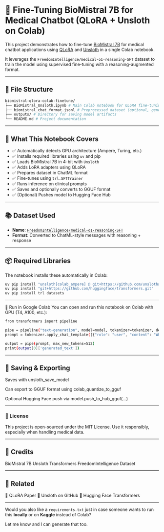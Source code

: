 # 🧠 Fine-Tuning BioMistral 7B for Medical Chatbot (QLoRA + Unsloth on Colab)

This project demonstrates how to fine-tune [BioMistral 7B](https://huggingface.co/BioMistral/BioMistral-7B) for medical chatbot applications using [QLoRA](https://arxiv.org/abs/2305.14314) and [Unsloth](https://github.com/unslothai/unsloth) in a single Colab notebook.

It leverages the `FreedomIntelligence/medical-o1-reasoning-SFT` dataset to train the model using supervised fine-tuning with a reasoning-augmented format.

---

## 📁 File Structure

```bash
biomistral-qlora-colab-finetune/
├── BioMistral_Unsloth.ipynb # Main Colab notebook for QLoRA fine-tuning
├── biomistral_chat_format.jsonl # Preprocessed dataset (optional, generated)
├── outputs/ # Directory for saving model artifacts
└── README.md # Project documentation
```


---

## 🚀 What This Notebook Covers

- ✅ Automatically detects GPU architecture (Ampere, Turing, etc.)
- ✅ Installs required libraries using `uv` and pip
- ✅ Loads BioMistral 7B in 4-bit with `Unsloth`
- ✅ Adds LoRA adapters using QLoRA
- ✅ Prepares dataset in ChatML format
- ✅ Fine-tunes using `trl.SFTTrainer`
- ✅ Runs inference on clinical prompts
- ✅ Saves and optionally converts to GGUF format
- ✅ (Optional) Pushes model to Hugging Face Hub

---

## 📚 Dataset Used

- **Name**: [`FreedomIntelligence/medical-o1-reasoning-SFT`](https://huggingface.co/datasets/FreedomIntelligence/medical-o1-reasoning-SFT)
- **Format**: Converted to ChatML-style messages with reasoning + response

---

## 📦 Required Libraries

The notebook installs these automatically in Colab:

```bash
uv pip install "unsloth[colab_ampere] @ git+https://github.com/unslothai/unsloth.git"
uv pip install "git+https://github.com/huggingface/transformers.git"
uv pip install trl datasets
```

---

🧪 Run in Google Colab
You can open and run this notebook on Colab with GPU (T4, A100, etc.):

```bash
from transformers import pipeline

pipe = pipeline("text-generation", model=model, tokenizer=tokenizer, device=0)
prompt = tokenizer.apply_chat_template([{"role": "user", "content": "What’s the diagnosis for persistent cough + weight loss?"}], tokenize=False, add_generation_prompt=True)

output = pipe(prompt, max_new_tokens=512)
print(output[0]['generated_text'])
```

---

## 💾 Saving & Exporting
Saves with unsloth_save_model

Can export to GGUF format using colab_quantize_to_gguf

Optional Hugging Face push via model.push_to_hub_gguf(...)

---

### 📜 License
This project is open-sourced under the MIT License. Use it responsibly, especially when handling medical data.

---

## 🙌 Credits

BioMistral 7B
Unsloth
Transformers
FreedomIntelligence Dataset

--- 

## 🔗 Related
🔬 QLoRA Paper
🐍 Unsloth on GitHub
🤗 Hugging Face Transformers

---

Would you also like a `requirements.txt` just in case someone wants to run this **locally** or on **Kaggle** instead of Colab?

Let me know and I can generate that too.
